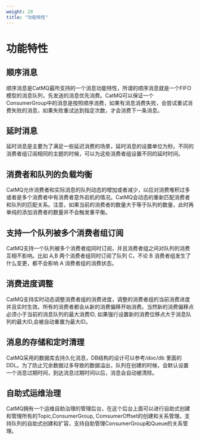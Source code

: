 ```yaml
---
weight: 20
title: "功能特性"
---
```


# 功能特性

## 顺序消息
顺序消息是CatMQ最所支持的一个消息功能特性，所谓的顺序消息就是一个FIFO模型的消息队列，先发送的消息优先消费。CatMQ可以保证一个ConsumerGroup中的消息是按照顺序消费，如果有消息消费失败，会尝试重试消费失败的消息，如果失败重试达到指定次数，才会消费下一条消息。
## 延时消息
延时消息是主要为了满足一些延迟消费的场景，延时消息的设置单位为秒。不同的消费者组订阅相同的主题的时候，可以为这些消费者组设置不同的延时时间。
## 消费者和队列的负载均衡
CatMQ允许消费者和实际消息的队列动态的增加或者减少，以应对消费堆积过多或者是多个消费者中有消费者意外宕机的情况。CatMQ会动态的重新匹配消费者和队列的匹配关系。注意，如果当前的消费者的数量大于等于队列的数量，此时再单纯的添加消费者的数量并不会触发重平衡。
## 支持一个队列被多个消费者组订阅
CatMQ支持一个队列被多个消费者组同时订阅，并且消费者组之间对队列的消费互相不影响。比如 A,B 两个消费者组同时订阅了队列 C，不论 B 消费者组发生了什么变更，都不会影响 A 消费者组的消费状态。
## 消费进度调整
CatMQ支持实时动态调整消费者组的消费进度，调整的消费者组的当前消费进度并且实时生效。所有的消费者都会从新的消费偏移开始消费。当然新的消费偏移点必须小于当前的消息队列的最大消费ID, 如果强行设置新的消费位移点大于消息队列的最大ID,会被自动重置为最大ID。
## 消息的存储和定时清理
CatMQ采用的数据库去持久化消息，DB结构的设计可以参考/doc/db 里面的DDL。为了防止冗余数据过多导致的数据溢出，队列在创建的时候，会默认设置一个消息过期时间，到达消息过期时间以后，消息会自动被清除。
## 自助式运维治理
CatMQ拥有一个运维自助治理的管理后台，在这个后台上面可以进行自助式创建和管理所有的Topic,ConsumerGroup, ComsumerOffset的创建和关系管理。支持队列的自助式创建和扩容，支持自助管理ConsumerGroup和Queue的关系管理。
